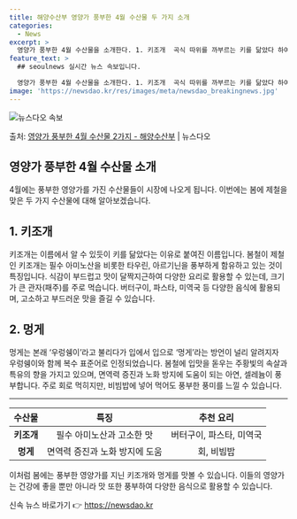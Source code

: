 ```yaml
---
title: 해양수산부 영양가 풍부한 4월 수산물 두 가지 소개
categories:
  - News
excerpt: >
  영양가 풍부한 4월 수산물을 소개한다. 1. 키조개  곡식 따위를 까부르는 키를 닮았다 하여 붙여진 이름 키…
feature_text: >
  ## seoulnews 실시간 뉴스 속보입니다.

  영양가 풍부한 4월 수산물을 소개한다. 1. 키조개  곡식 따위를 까부르는 키를 닮았다 하여 붙여진 이름 키…
image: 'https://newsdao.kr/res/images/meta/newsdao_breakingnews.jpg'
---
```


![뉴스다오 속보](https://newsdao.kr/res/images/meta/newsdao_breakingnews.jpg)

<p>출처: <a href="https://newsdao.kr/3537" rel="dofollow">영양가 풍부한 4월 수산물 2가지 - 해양수산부</a> | 뉴스다오</p>

<h2 data-ke-size="size26">영양가 풍부한 4월 수산물 소개</h2>
<p data-ke-size="size16">4월에는 풍부한 영양가를 가진 수산물들이 시장에 나오게 됩니다. 이번에는 봄에 제철을 맞은 두 가지 수산물에 대해 알아보겠습니다. </p>

<h2 data-ke-size="size24">1. 키조개</h2>
<p data-ke-size="size16">키조개는 이름에서 알 수 있듯이 키를 닮았다는 이유로 붙여진 이름입니다. 봄철이 제철인 키조개는 필수 아미노산을 비롯한 타우린, 아르기닌을 풍부하게 함유하고 있는 것이 특징입니다. 식감이 부드럽고 맛이 달짝지근하여 다양한 요리로 활용할 수 있는데, 크기가 큰 관자(패주)를 주로 먹습니다. 버터구이, 파스타, 미역국 등 다양한 음식에 활용되며, 고소하고 부드러운 맛을 즐길 수 있습니다. </p>

<h2 data-ke-size="size24">2. 멍게</h2>
<p data-ke-size="size16">멍게는 본래 ‘우렁쉥이’라고 불리다가 입에서 입으로 ‘멍게’라는 방언이 널리 알려지자 우렁쉥이와 함께 복수 표준어로 인정되었습니다. 봄철에 입맛을 돋우는 주황빛의 속살과 특유의 향을 가지고 있으며, 면역력 증진과 노화 방지에 도움이 되는 아연, 셀레늄이 풍부합니다. 주로 회로 먹히지만, 비빔밥에 넣어 먹어도 풍부한 풍미를 느낄 수 있습니다. </p>

<hr>

<table>
  <thead>
    <tr>
      <th style="text-align: center;">수산물</th>
      <th style="text-align: center;">특징</th>
      <th style="text-align: center;">추천 요리</th>
    </tr>
  </thead>
  <tbody>
    <tr>
      <td style="text-align: center; height: 17px;"><b>키조개</b></td>
      <td style="text-align: center; height: 17px;">필수 아미노산과 고소한 맛</td>
      <td style="text-align: center; height: 17px;">버터구이, 파스타, 미역국</td>
    </tr>
    <tr>
      <td style="text-align: center; height: 17px;"><b>멍게</b></td>
      <td style="text-align: center; height: 17px;">면역력 증진과 노화 방지에 도움</td>
      <td style="text-align: center; height: 17px;">회, 비빔밥</td>
    </tr>
  </tbody>
</table>

<p data-ke-size="size16">이처럼 봄에는 풍부한 영양가를 지닌 키조개와 멍게를 맛볼 수 있습니다. 이들의 영양가는 건강에 좋을 뿐만 아니라 맛 또한 풍부하여 다양한 음식으로 활용할 수 있습니다.</p> 

신속 뉴스 바로가기 👉 <a href="https://newsdao.kr" rel="dofollow">https://newsdao.kr</a>


